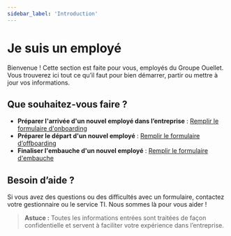 ```yaml
---
sidebar_label: 'Introduction'
---
```


# Je suis un employé

Bienvenue ! Cette section est faite pour vous, employés du Groupe Ouellet. Vous trouverez ici tout ce qu’il faut pour bien démarrer, partir ou mettre à jour vos informations.

## Que souhaitez-vous faire ?

- **Préparer l'arrivée d'un nouvel employé dans l’entreprise** : [Remplir le formulaire d'onboarding](formulaires/onboarding)
- **Préparer le départ d'un nouvel employé** : [Remplir le formulaire d’offboarding](formulaires/offboarding)
- **Finaliser l'embauche d'un nouvel employé** : [Remplir le formulaire d'embauche](formulaires/embauche)

## Besoin d’aide ?

Si vous avez des questions ou des difficultés avec un formulaire, contactez votre gestionnaire ou le service TI. Nous sommes là pour vous aider !

> **Astuce :** Toutes les informations entrées sont traitées de façon confidentielle et servent à faciliter votre expérience dans l’entreprise.
